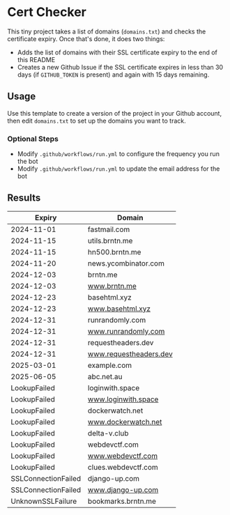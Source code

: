 # Cert Checker

This tiny project takes a list of domains (`domains.txt`) and checks the certificate expiry. Once that's done, it does two things:

- Adds the list of domains with their SSL certificate expiry to the end of this README
- Creates a new Github Issue if the SSL certificate expires in less than 30 days (if `GITHUB_TOKEN` is present) and again with 15 days remaining.


## Usage

Use this template to create a version of the project in your Github account, then edit `domains.txt` to set up the domains you want to track.


### Optional Steps

- Modify `.github/workflows/run.yml` to configure the frequency you run the bot
- Modify `.github/workflows/run.yml` to update the email address for the bot

## Results

| Expiry    | Domain   |
|-----------|----------|
| 2024-11-01 | fastmail.com |
| 2024-11-15 | utils.brntn.me |
| 2024-11-15 | hn500.brntn.me |
| 2024-11-20 | news.ycombinator.com |
| 2024-12-03 | brntn.me |
| 2024-12-03 | www.brntn.me |
| 2024-12-23 | basehtml.xyz |
| 2024-12-23 | www.basehtml.xyz |
| 2024-12-31 | runrandomly.com |
| 2024-12-31 | www.runrandomly.com |
| 2024-12-31 | requestheaders.dev |
| 2024-12-31 | www.requestheaders.dev |
| 2025-03-01 | example.com |
| 2025-06-05 | abc.net.au |
| LookupFailed | loginwith.space |
| LookupFailed | www.loginwith.space |
| LookupFailed | dockerwatch.net |
| LookupFailed | www.dockerwatch.net |
| LookupFailed | delta-v.club |
| LookupFailed | webdevctf.com |
| LookupFailed | www.webdevctf.com |
| LookupFailed | clues.webdevctf.com |
| SSLConnectionFailed | django-up.com |
| SSLConnectionFailed | www.django-up.com |
| UnknownSSLFailure | bookmarks.brntn.me |
